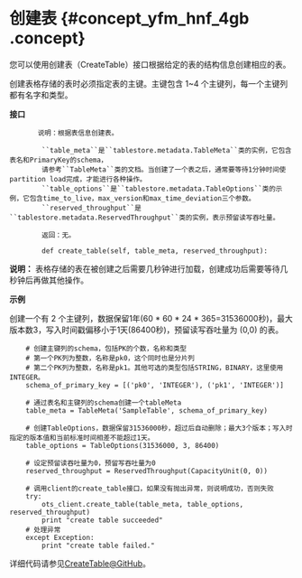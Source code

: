 # 创建表 {#concept_yfm_hnf_4gb .concept}

您可以使用创建表（CreateTable）接口根据给定的表的结构信息创建相应的表。

创建表格存储的表时必须指定表的主键。主键包含 1~4 个主键列，每一个主键列都有名字和类型。

**接口**

```language-python
       说明：根据表信息创建表。

        ``table_meta``是``tablestore.metadata.TableMeta``类的实例，它包含表名和PrimaryKey的schema，
        请参考``TableMeta``类的文档。当创建了一个表之后，通常要等待1分钟时间使partition load完成，才能进行各种操作。
        ``table_options``是``tablestore.metadata.TableOptions``类的示例，它包含time_to_live，max_version和max_time_deviation三个参数。
        ``reserved_throughput``是``tablestore.metadata.ReservedThroughput``类的实例，表示预留读写吞吐量。

        返回：无。
		
		def create_table(self, table_meta, reserved_throughput):

```

**说明：** 表格存储的表在被创建之后需要几秒钟进行加载，创建成功后需要等待几秒钟后再做其他操作。

**示例**

创建一个有 2 个主键列，数据保留1年\(60 \* 60 \* 24 \* 365=31536000秒\)，最大版本数3，写入时间戳偏移小于1天\(86400秒\)，预留读写吞吐量为 \(0,0\) 的表。

```language-python
	# 创建主键列的schema，包括PK的个数，名称和类型
	# 第一个PK列为整数，名称是pk0，这个同时也是分片列
	# 第二个PK列为整数，名称是pk1。其他可选的类型包括STRING，BINARY，这里使用INTEGER。
	schema_of_primary_key = [('pk0', 'INTEGER'), ('pk1', 'INTEGER')]

	# 通过表名和主键列的schema创建一个tableMeta
	table_meta = TableMeta('SampleTable', schema_of_primary_key)
	
	# 创建TableOptions，数据保留31536000秒，超过后自动删除；最大3个版本；写入时指定的版本值和当前标准时间相差不能超过1天。
	table_options = TableOptions(31536000, 3, 86400)

	# 设定预留读吞吐量为0，预留写吞吐量为0
	reserved_throughput = ReservedThroughput(CapacityUnit(0, 0))

	# 调用client的create_table接口，如果没有抛出异常，则说明成功，否则失败
	try:
		ots_client.create_table(table_meta, table_options, reserved_throughput)
		print "create table succeeded"
	# 处理异常
	except Exception:
		print "create table failed."

```

详细代码请参见[CreateTable@GitHub](https://github.com/aliyun/aliyun-tablestore-python-sdk/blob/master/examples/table_operations.py)。

